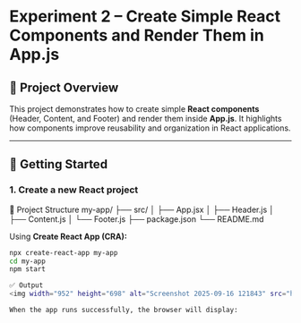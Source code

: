 # Experiment 2 – Create Simple React Components and Render Them in App.js

## 📌 Project Overview

This project demonstrates how to create simple **React components** (Header, Content, and Footer) and render them inside **App.js**. It highlights how components improve reusability and organization in React applications.

---

## 🚀 Getting Started

### 1. Create a new React project
📂 Project Structure
my-app/
 ├── src/
 │   ├── App.jsx
 │   ├── Header.js
 │   ├── Content.js
 │   └── Footer.js
 ├── package.json
 └── README.md


Using **Create React App (CRA):**

```bash
npx create-react-app my-app
cd my-app
npm start

✅ Output
<img width="952" height="698" alt="Screenshot 2025-09-16 121843" src="https://github.com/user-attachments/assets/5757f08c-4bd2-4c25-97f8-772cbf554b79" />

When the app runs successfully, the browser will display:




